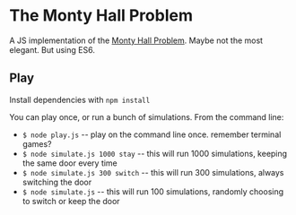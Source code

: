 # The Monty Hall Problem

A JS implementation of the [Monty Hall Problem](https://en.wikipedia.org/wiki/Monty_Hall_problem).  Maybe not the most elegant.  But using ES6.

## Play
Install dependencies with `npm install`

You can play once, or run a bunch of simulations. From the command line:
- `$ node play.js` -- play on the command line once.  remember terminal games?
- `$ node simulate.js 1000 stay` -- this will run 1000 simulations, keeping the same door every time
- `$ node simulate.js 300 switch` -- this will run 300 simulations, always switching the door
- `$ node simulate.js` -- this will run 100 simulations, randomly choosing to switch or keep the door

